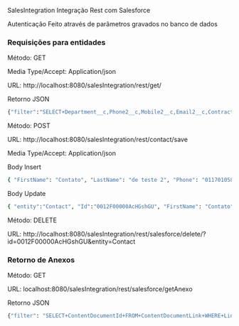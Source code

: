 SalesIntegration
Integração Rest com Salesforce

Autenticação Feito através de parâmetros gravados no banco de dados

### Requisições para entidades

Método: GET

Media Type/Accept: Application/json

URL: http://localhost:8080/salesIntegration/rest/get/

Retorno JSON
```sh
{"filter":"SELECT+Department__c,Phone2__c,Mobile2__c,Email2__c,ContractualRole__c,BranchLine__c,BranchLine2__c,ActiveContact__c,JigsawContactId,Jigsaw,PhotoUrl,IsEmailBounced,EmailBouncedDate,EmailBouncedReason,LastReferencedDate,LastViewedDate,LastCUUpdateDate,LastCURequestDate,LastActivityDate,SystemModstamp,LastModifiedById,CreatedById,CreatedDate,OwnerId,Department,Title,Email,ReportsToId,MobilePhone,Fax,Phone,MailingAddress,MailingGeocodeAccuracy,MailingLongitude,MailingLatitude,MailingCountry,MailingPostalCode,MailingState,MailingCity,MailingStreet,RecordTypeId,Name,Suffix,MiddleName,Salutation,FirstName,LastName,AccountId,MasterRecordId,IsDeleted,Id+From+Contact"}
```

Método: POST 

URL: http://localhost:8080/salesIntegration/rest/contact/save

Media Type/Accept: Application/json

Body Insert 
```sh	
{ "FirstName": "Contato", "LastName": "de teste 2", "Phone": "01170105840", "Email": "test2e@engie.com", "AccountId":"0012F000008U5svQAC" }
```

Body Update 
```sh
{ "entity":"Contact", "Id":"0012F00000AcHGshGU", "FirstName": "Contato", "LastName": "de teste 2", "Phone": "01170105840", "Email": "test2e@engie.com", "AccountId":"0012F00000AcXNxQAN" }
```
Método: DELETE 

URL: http://localhost:8080/salesIntegration/rest/salesforce/delete/?id=0012F00000AcHGshGU&entity=Contact

### Retorno de Anexos

Método: GET 

URL: localhost:8080/salesIntegration/rest/salesforce/getAnexo

Retorno JSON
```sh
{"filter": "SELECT+ContentDocumentId+FROM+ContentDocumentLink+WHERE+LinkedEntityId+=+'0Q0W0000000IWJOKA4'+ORDER+BY+SystemModstamp+DESC"}
```
